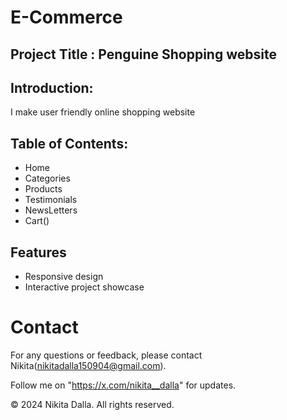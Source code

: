 # E-Commerce
## Project Title : Penguine Shopping website
## Introduction:
I make user friendly online shopping website
## Table of Contents:
   - Home
   - Categories
   - Products
   - Testimonials
   - NewsLetters
   - Cart()
## Features
   - Responsive design
   - Interactive project showcase

# Contact

For any questions or feedback, please contact Nikita(nikitadalla150904@gmail.com).

Follow me on "https://x.com/nikita__dalla" for updates.

© 2024 Nikita Dalla. All rights reserved.
